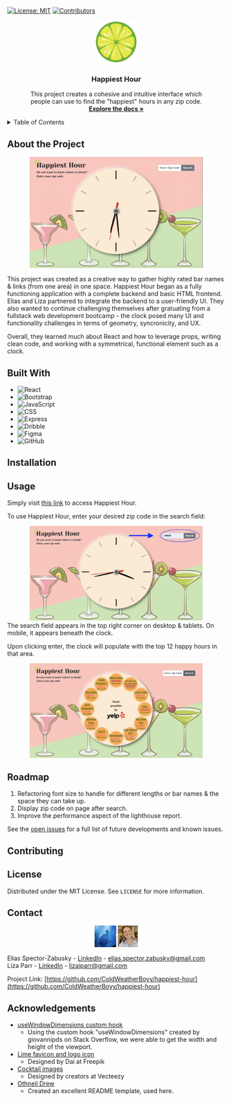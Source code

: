 [![License: MIT](https://img.shields.io/badge/License-MIT-yellow.svg)](https://opensource.org/licenses/MIT)
[![Contributors][contributors-shield]][contributors-url]

<!-- ![GitHub Contributors Image](https://contrib.rocks/image?repo=ColdWeatherBoyy/happiest-hour) -->

<div style="text-align:center;">
  <a href="https://github.com/github_username/repo_name">
    <img src="./client/src/assets/favicon.ico" alt="Logo" width="100" height="auto">
  </a>

<h3 style="text-align:center;">Happiest Hour</h3>

  <p style="text-align:center;">
    This project creates a cohesive and intuitive interface which<br />people can use to find the "happiest" hours in any zip code.
    <br />
    <a href="https://github.com/ColdWeatherBoyy/happiest-hour"><strong>Explore the docs »</strong></a>
    <br />
  </p>
</div>

<details>
  <summary>Table of Contents</summary>
  <ol>
    <li>
      <a href="#about-the-project">About The Project</a>
      <ul>
        <li><a href="#built-with">Built With</a></li>
      </ul>
    </li>
    <li><a href="#installation">Installation</a></li>
    <li><a href="#usage">Usage</a></li>
    <li><a href="#roadmap">Roadmap</a></li>
    <li><a href="#contributing">Contributing</a></li>
    <li><a href="#license">License</a></li>
    <li><a href="#contact">Contact</a></li>
    <li><a href="#acknowledgments">Acknowledgments</a></li>
  </ol>
</details>

## About the Project
<!-- feel free to add/edit -->

<div style="text-align:center;">
<img src='./client/src/assets/Happiest-Hour-pic.png' alt='Happiest Hour landing page' width='400' height='auto' style="text-align:center;" >
</div>

This project was created as a creative way to gather highly rated bar names & links (from one area) in one space. Happiest Hour began as a fully functioning application with a complete backend and basic HTML frontend. Elias and Liza partnered to integrate the backend to a user-friendly UI. They also wanted to continue challenging themselves after gratuating from a fullstack web development bootcamp - the clock posed many UI and functionality challenges in terms of geometry, syncronicity, and UX.

Overall, they learned much about React and how to leverage props, writing clean code, and working with a symmetrical, functional element such as a clock.

## Built With
<!-- feel free to add what I missed -->

- ![React](https://img.shields.io/badge/React-20232A?style=for-the-badge&logo=react&logoColor=61DAFB)
- ![Bootstrap](https://img.shields.io/badge/Bootstrap-563D7C?style=for-the-badge&logo=bootstrap&logoColor=white)
- ![JavaScript](https://img.shields.io/badge/JavaScript-323330?style=for-the-badge&logo=javascript&logoColor=F7DF1E)
- ![CSS](https://img.shields.io/badge/CSS3-1572B6?style=for-the-badge&logo=css3&logoColor=white)
- ![Express](https://img.shields.io/badge/Express%20js-000000?style=for-the-badge&logo=express&logoColor=white)
- ![Dribble](https://img.shields.io/badge/Dribbble-EA4C89?style=for-the-badge&logo=dribbble&logoColor=white)
- ![Figma](https://img.shields.io/badge/Figma-F24E1E?style=for-the-badge&logo=figma&logoColor=white)
- ![GitHub](https://img.shields.io/badge/GitHub-100000?style=for-the-badge&logo=github&logoColor=white)

## Installation
<!-- don't know what to put here -->

## Usage

Simply visit [this link](https://happiest-hour-cb7f5c7640b4.herokuapp.com/) to access Happiest Hour.

To use Happiest Hour, enter your desired zip code in the search field:

<div style="text-align:center;">
<img src='./client/src/assets/zipcode.png' alt='Entering zip code' width='400' height='auto' style="text-align:center;" >
</div>
The search field appears in the top right corner on desktop & tablets. On mobile, it appears beneath the clock.

Upon clicking enter, the clock will populate with the top 12 happy hours in that area.
<div style="text-align:center;">
<img src='./client/src/assets/populated.png' alt='Populated clock' width='400' height='auto' style="text-align:center;" >
</div>

## Roadmap
1. Refactoring font size to handle for different lengths or bar names & the space they can take up.
2. Display zip code on page after search.
3. Improve the performance aspect of the lighthouse report.


See the [open issues](https://github.com/ColdWeatherBoyy/happiest-hour/issues) for a full list of future developments and known issues.


## Contributing
<!-- not sure what to put here -->

## License
Distributed under the MIT License. See `LICENSE` for more information.

## Contact
<div style="text-align:center;">
<img src='./client/src/assets/elias.png' alt='Elias Spector-Zabusky' width='auto' height='50' style="text-align:center;" >
<img src='./client/src/assets/liza.png' alt='Liza Parr' width='auto' height='50' style="text-align:center;" >
</div>

Elias Spector-Zabusky - [LinkedIn](https://www.linkedin.com/in/elias-sz/) - elias.spector.zabusky@gmail.com   
Liza Parr - [LinkedIn](https://www.linkedin.com/in/lizajparr/) - lizajparr@gmail.com

Project Link: [https://github.com/ColdWeatherBoyy/happiest-hour](https://github.com/ColdWeatherBoyy/happiest-hour)

## Acknowledgements
* [useWindowDimensions custom hook](https://stackoverflow.com/questions/36862334/get-viewport-window-height-in-reactjs/59185109#59185109)
    * Using the custom hook "useWindowDimensions" created by giovannipds on Stack Overflow, we were able to get the width and height of the viewport.
* [Lime favicon and logo icon](https://www.freepik.com/icon/lemon_9712335#position=11)
    * Designed by Dai at Freepik
* [Cocktail images](https://www.vecteezy.com/png/19607012-cocktail-png-graphic-clipart-design)
    * Designed by creators at Vecteezy
* [Othneil Drew](https://github.com/othneildrew)
    * Created an excellent README template, used here.


<!-- Markdown links & images -->

[contributors-shield]: https://img.shields.io/github/contributors/ColdWeatherBoyy/happiest-hour.svg?style=for-the-badge
[contributors-url]: https://github.com/ColdWeatherBoyy/happiest-hour/graphs/contributors

